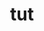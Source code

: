 ---
title: "tut"
layout: cache
categories: [package, v0.18.0]
meta: {"versions": ["2016-12-19"], "compilers": ["gcc@=7.5.0"], "oss": ["ubuntu18.04"], "platforms": ["linux"], "targets": ["x86_64"], "stacks": ["build_systems", "root"], "num_specs": 1, "num_specs_by_stack": {"root": 1, "build_systems": 1}}
spec_details: [{"hash": "kot2qy772jc3cuzgesw5gwgynfr3rkfk", "compiler": "gcc@=7.5.0", "versions": ["2016-12-19"], "os": "ubuntu18.04", "platform": "linux", "target": "x86_64", "variants": ["patches=4b11505"], "stacks": ["root", "build_systems"], "size": "-", "tarball": "https://binaries.spack.io/releases/v0.18.0/build_cache/linux-ubuntu18.04-x86_64/gcc-7.5.0/tut-2016-12-19/linux-ubuntu18.04-x86_64-gcc-7.5.0-tut-2016-12-19-kot2qy772jc3cuzgesw5gwgynfr3rkfk.spack"}]
---